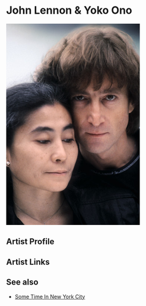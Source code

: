 # John Lennon & Yoko Ono

![](../../assets/artists/John_Lennon_and_Yoko_Ono.png)

## Artist Profile



## Artist Links



## See also

- [Some Time In New York City](Some_Time_In_New_York_City.md)
